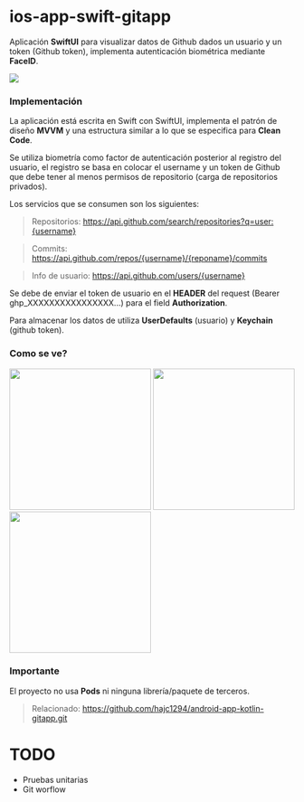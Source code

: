 # ios-app-swift-gitapp 
Aplicación **SwiftUI** para visualizar datos de Github dados un usuario y un token (Github token), implementa autenticación biométrica mediante **FaceID**.

![](https://camo.githubusercontent.com/cbe540fa5f1bd4860434caea1ebe43419ed42d92d54084d529c3a93a67139f10/68747470733a2f2f696d672e736869656c64732e696f2f62616467652f73776966742532302d2532334641373334332e7376673f267374796c653d666f722d7468652d6261646765266c6f676f3d7377696674266c6f676f436f6c6f723d7768697465)

### Implementación
La aplicación está escrita en Swift con SwiftUI, implementa el patrón de diseño **MVVM** y una estructura similar a lo que se especifica para **Clean Code**.

Se utiliza biometría como factor de autenticación posterior al registro del usuario, el registro se basa en colocar el username y un token de Github que debe tener al menos permisos de repositorio (carga de repositorios privados).

Los servicios que se consumen son los siguientes:

> Repositorios: https://api.github.com/search/repositories?q=user:{username}

> Commits: https://api.github.com/repos/{username}/{reponame}/commits

> Info de usuario: https://api.github.com/users/{username}

Se debe de enviar el token de usuario en el **HEADER** del request (Bearer ghp_XXXXXXXXXXXXXXXX...) para el field **Authorization**.

Para almacenar los datos de utiliza **UserDefaults** (usuario) y **Keychain** (github token).

### Como se ve?

<img src="https://user-images.githubusercontent.com/61942641/173165878-583a3f30-787f-4bc0-850b-b99fce31d7b8.png" width="250">   <img src="https://user-images.githubusercontent.com/61942641/173165874-539422de-db45-4bd1-a4bd-9083fba4c283.png" width="250">   <img src="https://user-images.githubusercontent.com/61942641/173165877-53ad80a3-48fc-493e-8eda-423bb3201b57.png" width="250">

### Importante

El proyecto no usa **Pods** ni ninguna librería/paquete de terceros.

> Relacionado: https://github.com/hajc1294/android-app-kotlin-gitapp.git

# TODO

* Pruebas unitarias
* Git worflow

